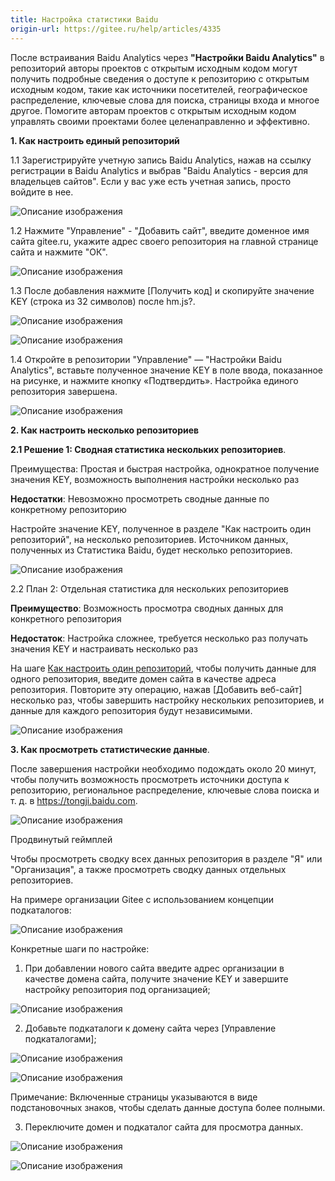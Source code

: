 ```yaml
---
title: Настройка статистики Baidu
origin-url: https://gitee.ru/help/articles/4335
---
```


После встраивания Baidu Analytics через **"Настройки Baidu Analytics"** в репозиторий авторы проектов с открытым исходным кодом могут получить подробные сведения о доступе к репозиторию с открытым исходным кодом, такие как источники посетителей, географическое распределение, ключевые слова для поиска, страницы входа и многое другое.
Помогите авторам проектов с открытым исходным кодом управлять своими проектами более целенаправленно и эффективно.

<a name="divtop"><b>1. Как настроить единый репозиторий</b></a>

1.1 Зарегистрируйте учетную запись Baidu Analytics, нажав на ссылку регистрации в Baidu Analytics и выбрав "Baidu Analytics - версия для владельцев сайтов". Если у вас уже есть учетная запись, просто войдите в нее.

![Описание изображения](https://images.gitee.ru/uploads/images/2021/0519/210725_0d17e0b6_7722649.png )

1.2 Нажмите "Управление" - "Добавить сайт", введите доменное имя сайта gitee.ru, укажите адрес своего репозитория на главной странице сайта и нажмите "ОК".

![Описание изображения](https://images.gitee.ru/uploads/images/2021/0519/210739_df1a1ca6_7722649.png )

1.3 После добавления нажмите [Получить код] и скопируйте значение KEY (строка из 32 символов) после hm.js?.

![Описание изображения](https://images.gitee.ru/uploads/images/2021/0519/210753_569d47c8_7722649.png )

![Описание изображения](https://images.gitee.ru/uploads/images/2021/0519/210809_d67c388e_7722649.png )

1.4 Откройте в репозитории "Управление" — "Настройки Baidu Analytics", вставьте полученное значение KEY в поле ввода, показанное на рисунке, и нажмите кнопку «Подтвердить». Настройка единого репозитория завершена.

![Описание изображения](https://images.gitee.ru/uploads/images/2021/0519/210824_640848f9_7722649.png )

  **2. Как настроить несколько репозиториев**

 **2.1 Решение 1: Сводная статистика нескольких репозиториев**.

Преимущества: Простая и быстрая настройка, однократное получение значения KEY, возможность выполнения настройки несколько раз

**Недостатки**: Невозможно просмотреть сводные данные по конкретному репозиторию

Настройте значение KEY, полученное в разделе "Как настроить один репозиторий", на несколько репозиториев. Источником данных, полученных из Статистика Baidu, будет несколько репозиториев.

![Описание изображения](https://images.gitee.ru/uploads/images/2021/0519/210911_ad5733c2_7722649.png )

2.2 План 2: Отдельная статистика для нескольких репозиториев

**Преимущество**: Возможность просмотра сводных данных для конкретного репозитория

 **Недостаток**: Настройка сложнее, требуется несколько раз получать значения KEY и настраивать несколько раз

На шаге [Как настроить один репозиторий](#divtop), чтобы получить данные для одного репозитория, введите домен сайта в качестве адреса репозитория. Повторите эту операцию, нажав [Добавить веб-сайт] несколько раз, чтобы завершить настройку нескольких репозиториев, и данные для каждого репозитория будут независимыми.

![Описание изображения](https://images.gitee.ru/uploads/images/2021/0519/210935_84fcd7e6_7722649.png )

 **3. Как просмотреть статистические данные**.

После завершения настройки необходимо подождать около 20 минут, чтобы получить возможность просмотреть источники доступа к репозиторию, региональное распределение, ключевые слова поиска и т. д. в <https://tongji.baidu.com>.

![Описание изображения](https://images.gitee.ru/uploads/images/2021/0519/210959_293abbbb_7722649.png )

Продвинутый геймплей

Чтобы просмотреть сводку всех данных репозитория в разделе "Я" или "Организация", а также просмотреть сводку данных отдельных репозиториев.

На примере организации Gitee с использованием концепции подкаталогов:

![Описание изображения](https://images.gitee.ru/uploads/images/2021/0519/211019_d8412a82_7722649.png )

Конкретные шаги по настройке:

1. При добавлении нового сайта введите адрес организации в качестве домена сайта, получите значение KEY и завершите настройку репозитория под организацией;

![Описание изображения](https://images.gitee.ru/uploads/images/2021/0519/211043_a2ef2d71_7722649.png )

2. Добавьте подкаталоги к домену сайта через [Управление подкаталогами];

![Описание изображения](https://images.gitee.ru/uploads/images/2021/0519/211058_67065e2f_7722649.png )

![Описание изображения](https://images.gitee.ru/uploads/images/2021/0519/211120_3e39c369_7722649.png )

Примечание: Включенные страницы указываются в виде подстановочных знаков, чтобы сделать данные доступа более полными.

3. Переключите домен и подкаталог сайта для просмотра данных.

![Описание изображения](https://images.gitee.ru/uploads/images/2021/0519/211138_a2d8c566_7722649.png )

![Описание изображения](https://images.gitee.ru/uploads/images/2021/0519/211145_120e6bf6_7722649.png )
